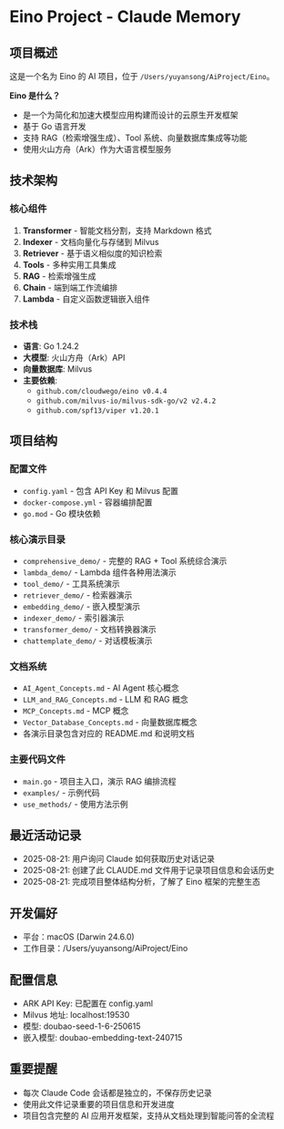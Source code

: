 # Eino Project - Claude Memory

## 项目概述
这是一个名为 Eino 的 AI 项目，位于 `/Users/yuyansong/AiProject/Eino`。

**Eino 是什么？**
- 是一个为简化和加速大模型应用构建而设计的云原生开发框架
- 基于 Go 语言开发
- 支持 RAG（检索增强生成）、Tool 系统、向量数据库集成等功能
- 使用火山方舟（Ark）作为大语言模型服务

## 技术架构

### 核心组件
1. **Transformer** - 智能文档分割，支持 Markdown 格式
2. **Indexer** - 文档向量化与存储到 Milvus
3. **Retriever** - 基于语义相似度的知识检索
4. **Tools** - 多种实用工具集成
5. **RAG** - 检索增强生成
6. **Chain** - 端到端工作流编排
7. **Lambda** - 自定义函数逻辑嵌入组件

### 技术栈
- **语言**: Go 1.24.2
- **大模型**: 火山方舟（Ark）API
- **向量数据库**: Milvus
- **主要依赖**: 
  - `github.com/cloudwego/eino v0.4.4`
  - `github.com/milvus-io/milvus-sdk-go/v2 v2.4.2`
  - `github.com/spf13/viper v1.20.1`

## 项目结构

### 配置文件
- `config.yaml` - 包含 API Key 和 Milvus 配置
- `docker-compose.yml` - 容器编排配置
- `go.mod` - Go 模块依赖

### 核心演示目录
- `comprehensive_demo/` - 完整的 RAG + Tool 系统综合演示
- `lambda_demo/` - Lambda 组件各种用法演示
- `tool_demo/` - 工具系统演示
- `retriever_demo/` - 检索器演示
- `embedding_demo/` - 嵌入模型演示
- `indexer_demo/` - 索引器演示
- `transformer_demo/` - 文档转换器演示
- `chattemplate_demo/` - 对话模板演示

### 文档系统
- `AI_Agent_Concepts.md` - AI Agent 核心概念
- `LLM_and_RAG_Concepts.md` - LLM 和 RAG 概念
- `MCP_Concepts.md` - MCP 概念
- `Vector_Database_Concepts.md` - 向量数据库概念
- 各演示目录包含对应的 README.md 和说明文档

### 主要代码文件
- `main.go` - 项目主入口，演示 RAG 编排流程
- `examples/` - 示例代码
- `use_methods/` - 使用方法示例

## 最近活动记录
- 2025-08-21: 用户询问 Claude 如何获取历史对话记录
- 2025-08-21: 创建了此 CLAUDE.md 文件用于记录项目信息和会话历史
- 2025-08-21: 完成项目整体结构分析，了解了 Eino 框架的完整生态

## 开发偏好
- 平台：macOS (Darwin 24.6.0)
- 工作目录：/Users/yuyansong/AiProject/Eino

## 配置信息
- ARK API Key: 已配置在 config.yaml
- Milvus 地址: localhost:19530
- 模型: doubao-seed-1-6-250615
- 嵌入模型: doubao-embedding-text-240715

## 重要提醒
- 每次 Claude Code 会话都是独立的，不保存历史记录
- 使用此文件记录重要的项目信息和开发进度
- 项目包含完整的 AI 应用开发框架，支持从文档处理到智能问答的全流程